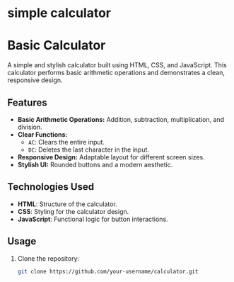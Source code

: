 # simple calculator
# Basic Calculator

A simple and stylish calculator built using HTML, CSS, and JavaScript. This calculator performs basic arithmetic operations and demonstrates a clean, responsive design.

## Features
- **Basic Arithmetic Operations:** Addition, subtraction, multiplication, and division.
- **Clear Functions:**
  - `AC`: Clears the entire input.
  - `DC`: Deletes the last character in the input.
- **Responsive Design:** Adaptable layout for different screen sizes.
- **Stylish UI:** Rounded buttons and a modern aesthetic.

## Technologies Used
- **HTML**: Structure of the calculator.
- **CSS**: Styling for the calculator design.
- **JavaScript**: Functional logic for button interactions.

## Usage
1. Clone the repository:
   ```bash
   git clone https://github.com/your-username/calculator.git
